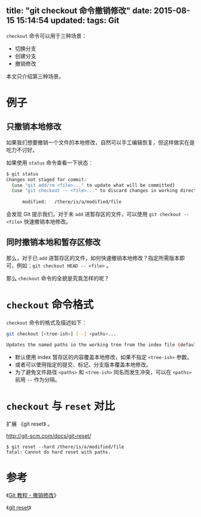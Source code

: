 title: "git checkout 命令撤销修改"
date: 2015-08-15 15:14:54
updated:
tags: Git
---

`checkout` 命令可以用于三种场景：

* 切换分支
* 创建分支
* 撤销修改

本文只介绍第三种场景。

# 例子

## 只撤销本地修改

如果我们想要撤销一个文件的本地修改，自然可以手工编辑恢复，但这样做实在是吃力不讨好。

如果使用 `status` 命令查看一下状态：

```bash
$ git status
Changes not staged for commit:
  (use "git add/rm <file>..." to update what will be committed)
  (use "git checkout -- <file>..." to discard changes in working directory)
  
      modified:   /there/is/a/modified/file
```

会发现 Git 提示我们，对于未 `add` 进暂存区的文件，可以使用 `git checkout -- <file>` 快速撤销本地修改。

## 同时撤销本地和暂存区修改

那么，对于已 `add` 进暂存区的文件，如何快速撤销本地修改？指定所需版本即可，例如：`git checkout HEAD -- <file>` 。

那么 `checkout` 命令的全貌是究竟怎样的呢？

# `checkout` 命令格式

`checkout` 命令的格式及描述如下：

```bash
git checkout [<tree-ish>] [--] <paths>...

Updates the named paths in the working tree from the index file (default) or from a named <tree-ish> (most often a commit, tag or branch)
```

* 默认使用 index 暂存区的内容覆盖本地修改，如果不指定 `<tree-ish>` 参数。
* 或者可以使用指定的提交、标记、分支版本覆盖本地修改。
* 为了避免文件路径 `<paths>` 和 `<tree-ish>` 同名而发生冲突，可以在 `<paths>` 前用 `--` 作为分隔。

# `checkout` 与 `reset` 对比

扩展 《git reset》 。

http://git-scm.com/docs/git-reset/

```
$ git reset --hard /there/is/a/modified/file
fatal: Cannot do hard reset with paths.
```

# 参考

《[Git 教程 - 撤销修改](http://www.liaoxuefeng.com/wiki/0013739516305929606dd18361248578c67b8067c8c017b000/001374831943254ee90db11b13d4ba9a73b9047f4fb968d000)》

《[git reset](http://git-scm.com/docs/git-reset/)》